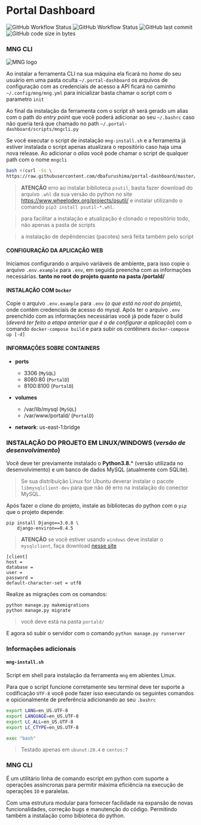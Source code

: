 # Portal Dashboard

![GitHub Workflow Status](https://img.shields.io/github/workflow/status/dbafurushima/portal-dashboard/Docker%20Image%20CI?label=docker%20build&style=flat-square) ![GitHub Workflow Status](https://img.shields.io/github/workflow/status/dbafurushima/portal-dashboard/Django%20CI?label=django%20build&style=flat-square) ![GitHub last commit](https://img.shields.io/github/last-commit/dbafurushima/portal-dashboard?style=flat-square) ![GitHub code size in bytes](https://img.shields.io/github/languages/code-size/dbafurushima/portal-dashboard?style=flat-square)

### MNG CLI

![MNG logo](https://i.pinimg.com/originals/58/23/ac/5823ac07f4b58d4d51d336b215625426.png)

Ao instalar a ferramenta CLI na sua máquina ela ficará no *home* do seu usuário em uma pasta oculta ``~/.portal-dashboard`` os arquivos de configuração com as credenciais de acesso a API ficará no caminho `~/.config/mng/mng.yml` para inicializar basta chamar o script com o parametro `init`

Ao final da instalação da ferramenta com o script *sh* será gerado um alias com o path do *entry point* que você poderá adicionar ao seu `~/.bashrc` caso não queria terá que chamado no path `~/.portal-dashboard/scripts/mngcli.py`

Se você executar o script de instalação `mng-install.sh` e a ferramenta já estiver instalada o script apenas atualizara o repositório caso haja uma nova release. Ao adicionar o *alias* você pode chamar o script de qualquer path com o nome `mngcli`
```bash
bash <(curl -Ss \
https://raw.githubusercontent.com/dbafurushima/portal-dashboard/master/scripts/mng-install.sh)
```

> **ATENÇÃO** erro ao instalar biblioteca ``psutil``, basta fazer download do arquivo ``.whl`` da sua versão do python no site https://www.wheelodex.org/projects/psutil/ e instalar utilizando o comando ``pip3 install psutil-*.whl``.

> para facilitar a instalação e atualização é clonado o repositório todo, não apenas a pasta de scripts

> a instalação de depêndencias (pacotes) será feita também pelo script

#### CONFIGURAÇÃO DA APLICAÇÃO WEB

Iniciamos configurando o arquivo variáveis de ambiente, para isso copie o arquivo 
``.env.example`` para ``.env``, em seguida preencha com as informações
necessárias. **tanto no root do projeto quanto na pasta /portald/**

#### INSTALAÇÃO COM ``Docker``

Copie o arquivo ``.env.example`` para ``.env`` (*o que está no root do projeto*), onde contém credenciais de acesso do mysql.
Após ter o arquivo ``.env`` preenchido com as informações necessárias você já pode fazer o build (*deverá ter feito a etapa anterior que é a de configurar a aplicação*) com o comando ``docker-compose build`` e para subir os contêiners ``docker-compose up [-d]``

#### INFORMAÇÕES SOBRE CONTAINERS

* **ports**
  * 3306 (``MySQL``)
  * 8080:80 (``PortalD``)
  * 8100:8100 (``PortalD``)

* **volumes**
  * /var/lib/mysql (``MySQL``)
  * /var/www/portald/ (``PortalD``)

* **network**: us-east-1:bridge

### INSTALAÇÃO DO PROJETO EM LINUX/WINDOWS (*versão de desenvolvimento*)

Você deve ter previamente instalado o **Python3.8.*** (versão utilizada no desenvolvimento) e um banco de dados MySQL (atualmente com SQLite).

> Se sua distribuição Linux for Ubuntu deverar instalar o pacote ``libmysqlclient-dev`` para que não dê erro na instalação do conector MySQL.

Após fazer o clone do projeto, instale as bibliotecas do python com o ``pip`` que o projeto depende:

```
pip install Django==3.0.8 \
    django-environ==0.4.5
```

> **ATENÇÃO** se você estiver usando ``windows`` deve instalar o ``mysqlclient``, faça download [nesse site](https://www.lfd.uci.edu/~gohlke/pythonlibs/#mysqlclient)

```
[client]
host = 
database = 
user = 
password = 
default-character-set = utf8
```

Realize as migrações com os comandos:

```
python manage.py makemigrations
python manage.py migrate
```

> você deve está na pasta ``portald/``

E agora só subir o servidor com o comando ``python manage.py runserver``

### Informações adicionais

#### `mng-install.sh`

Script em shell para instalação da ferramenta `mng` em abientes Linux.

Para que o script funcione corretamente seu terminal deve ter suporte a codificação `UTF-8` você pode fazer isso executando os seguintes comandos e opicionalmente de preferência adicionando ao seu `.bashrc`

```bash
export LANG=en_US.UTF-8
export LANGUAGE=en_US.UTF-8
export LC_ALL=en_US.UTF-8
export LC_CTYPE=en_US.UTF-8

exec "bash"
```

> Testado apenas em `ubunut:20.4` e `centos:7`

### MNG CLI

É um utilitário linha de comando escript em python com suporte a operações assíncronas para permitir máxima eficiência na execução de operações `IO` e paralelas.

Com uma estrutura modular para fornecer facilidade na expansão de novas funcionalidades, correção bugs e manutenção do código. Permitindo também a instalação como bibioteca do python.

